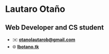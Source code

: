 # Lautaro Otaño
## Web Developer and CS student

* ✉️ **otanolautarob@gmail.com**
* 🌐 [**lbotano.tk**](https://lbotano.tk/)
